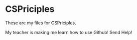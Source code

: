 # CSPriciples
These are my files for CSPriciples.

My teacher is making me learn how to use Github! Send Help!
